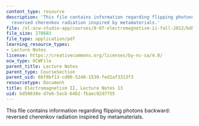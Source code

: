 ```yaml
---
content_type: resource
description: 'This file contains information regarding flipping photons backward:
  reversed cherenkov radiation inspired by metamaterials.'
file: /ol-ocw-studio-app/courses/8-07-electromagnetism-ii-fall-2012/bd50638ed7e65acb64b2fbaec92d7755_MIT8_07F12_ln13.pdf
file_size: 278683
file_type: application/pdf
learning_resource_types:
- Lecture Notes
license: https://creativecommons.org/licenses/by-nc-sa/4.0/
ocw_type: OCWFile
parent_title: Lecture Notes
parent_type: CourseSection
parent_uid: 6bf8bf13-cd06-5248-1530-fed1af3313f3
resourcetype: Document
title: Electromagnetism II, Lecture Notes 13
uid: bd50638e-d7e6-5acb-64b2-fbaec92d7755
---
```

This file contains information regarding flipping photons backward: reversed cherenkov radiation inspired by metamaterials.